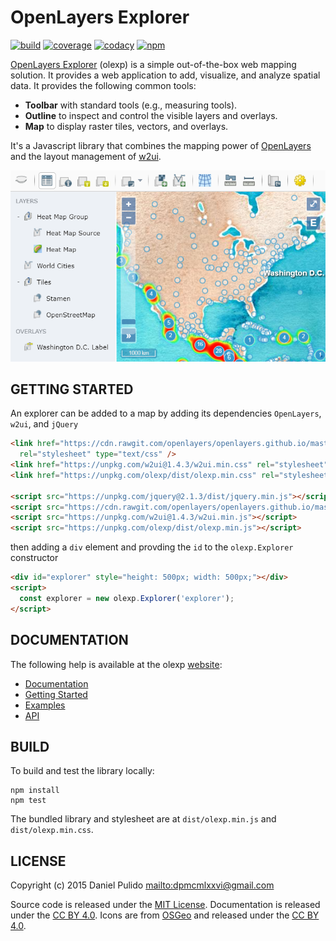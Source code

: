 # OpenLayers Explorer

[![build](https://travis-ci.org/dpmcmlxxvi/olexp.svg?branch=master)](https://travis-ci.org/dpmcmlxxvi/olexp)
[![coverage](https://img.shields.io/coveralls/dpmcmlxxvi/olexp/master.svg)](https://coveralls.io/github/dpmcmlxxvi/olexp?branch=master)
[![codacy](https://app.codacy.com/project/badge/Grade/6f1060e1205a4124a25bead230d1ec1c)](https://www.codacy.com/gh/dpmcmlxxvi/olexp/dashboard?utm_source=github.com&amp;utm_medium=referral&amp;utm_content=dpmcmlxxvi/olexp&amp;utm_campaign=Badge_Grade)
[![npm](https://badge.fury.io/js/olexp.svg)](https://badge.fury.io/js/olexp)

[OpenLayers Explorer](https://github.com/dpmcmlxxvi/olexp) (olexp) is a simple
out-of-the-box web mapping solution. It provides a web application to add,
visualize, and analyze spatial data. It provides the following common tools:

  - **Toolbar** with standard tools (e.g., measuring tools).
  - **Outline** to inspect and control the visible layers and overlays.
  - **Map** to display raster tiles, vectors, and overlays.

It's a Javascript library that combines the mapping power of
[OpenLayers](http://openlayers.org/) and the layout management of
[w2ui](http://w2ui.com).

![](docs/web/img/olexp-example-screenshot.png)

## GETTING STARTED

An explorer can be added to a map by adding its dependencies `OpenLayers`,
`w2ui`, and `jQuery`

```html
<link href="https://cdn.rawgit.com/openlayers/openlayers.github.io/master/en/v5.3.0/css/ol.css"
  rel="stylesheet" type="text/css" />
<link href="https://unpkg.com/w2ui@1.4.3/w2ui.min.css" rel="stylesheet" type="text/css"/>
<link href="https://unpkg.com/olexp/dist/olexp.min.css" rel="stylesheet" type="text/css" />

<script src="https://unpkg.com/jquery@2.1.3/dist/jquery.min.js"></script>
<script src="https://cdn.rawgit.com/openlayers/openlayers.github.io/master/en/v5.3.0/build/ol.js"></script>
<script src="https://unpkg.com/w2ui@1.4.3/w2ui.min.js"></script>
<script src="https://unpkg.com/olexp/dist/olexp.min.js"></script>
```

then adding a `div` element and provding the `id` to the `olexp.Explorer`
constructor

```html
<div id="explorer" style="height: 500px; width: 500px;"></div>
<script>
  const explorer = new olexp.Explorer('explorer');
</script>
```

## DOCUMENTATION

The following help is available at the olexp
[website](http://dpmcmlxxvi.github.io/olexp):

  - [Documentation](http://dpmcmlxxvi.github.io/olexp/web/)
  - [Getting Started](http://dpmcmlxxvi.github.io/olexp/web/start.html)
  - [Examples](http://dpmcmlxxvi.github.io/olexp/web/demos.html)
  - [API](http://dpmcmlxxvi.github.io/olexp/api/)

## BUILD

To build and test the library locally:

```shell
npm install
npm test
```

The bundled library and stylesheet are at `dist/olexp.min.js` and
`dist/olexp.min.css`.

## LICENSE

Copyright (c) 2015 Daniel Pulido <mailto:dpmcmlxxvi@gmail.com>

Source code is released under the [MIT License](http://opensource.org/licenses/MIT).
Documentation is released under the [CC BY 4.0](http://creativecommons.org/licenses/by-sa/4.0/).
Icons are from [OSGeo](http://trac.osgeo.org/osgeo/wiki) and released under the
[CC BY 4.0](http://creativecommons.org/licenses/by-sa/4.0/).
